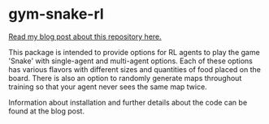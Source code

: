 # gym-snake-rl

[Read my blog post about this repository here.](https://jfpettit.github.io/Introducing-gym-snake-rl/)

This package is intended to provide options for RL agents to play the game 'Snake' with single-agent and multi-agent options. Each of these options has various flavors with different sizes and quantities of food placed on the board. There is also an option to randomly generate maps throughout training so that your agent never sees the same map twice. 

Information about installation and further details about the code can be found at the blog post.

